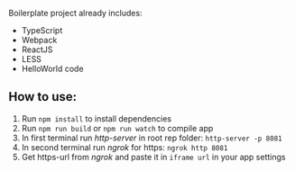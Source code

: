 Boilerplate project already includes:

- TypeScript
- Webpack
- ReactJS
- LESS
- HelloWorld code

## How to use:

1. Run `npm install` to install dependencies
2. Run `npm run build` or `npm run watch` to compile app
3. In first terminal run _http-server_ in root rep folder: `http-server -p 8081`
4. In second terminal run _ngrok_ for https: `ngrok http 8081`
5. Get https-url from _ngrok_ and paste it in `iframe url` in your app settings
